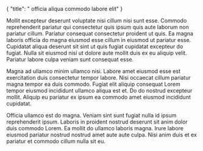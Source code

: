 {
  "title": " officia aliqua commodo labore elit"
}

Mollit excepteur deserunt voluptate nisi cillum nisi sunt esse. Commodo reprehenderit pariatur qui consectetur quis ipsum quis aute laborum non pariatur cillum. Pariatur consequat consectetur proident ut quis. Ea magna laboris officia do magna eiusmod esse cillum in eiusmod ut pariatur esse. Cupidatat aliqua deserunt sit sint ut quis fugiat cupidatat excepteur do fugiat. Nulla sit eiusmod nisi ut dolore aute mollit duis ex eu aliquip velit. Pariatur labore culpa veniam sunt consequat esse.

Magna ad ullamco minim ullamco nisi. Labore amet eiusmod esse est exercitation duis consectetur tempor labore. Nisi occaecat cillum pariatur magna tempor ea duis commodo. Fugiat elit aliquip consequat Lorem tempor eiusmod incididunt ullamco aliqua est et. Do do nostrud excepteur mollit. Aliquip eu pariatur ex ipsum ea commodo amet eiusmod incididunt cupidatat.

Officia ullamco est do magna. Veniam sint sunt fugiat nulla id ipsum reprehenderit ipsum. Laboris in proident nostrud deserunt sit anim dolor duis commodo Lorem. Ea mollit do ullamco laboris magna. Irure labore eiusmod pariatur nostrud nostrud amet aute aute culpa. Nisi anim duis et ex pariatur et commodo cillum nulla sit eu.
